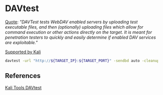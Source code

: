 # DAVtest

[Quote](https://www.kali.org/tools/davtest/): *"DAVTest tests WebDAV enabled servers by uploading test executable files, and then (optionally) uploading files which allow for command execution or other actions directly on the target. It is meant for penetration testers to quickly and easily determine if enabled DAV services are exploitable."*

[Supported by Kali](https://www.kali.org/tools/davtest/)
```bash
davtest -url "http://${TARGET_IP}:${TARGET_PORT}" -sendbd auto -cleanup
```

## References

[Kali Tools DAVtest](https://www.kali.org/tools/davtest/)